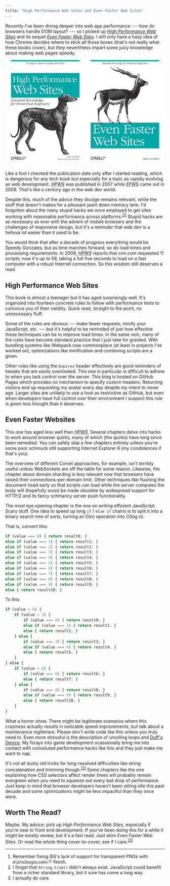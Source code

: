 ```yaml
---
title: "High Performance Web Sites and Even Faster Web Sites"
---
```


Recently I've been diving deeper into web app performance --- how *do* browsers handle DOM layout? --- so I picked up *[High Performance Web Sites](http://shop.oreilly.com/product/9780596529307.do)* and its sequel *[Even Faster Web Sites](http://shop.oreilly.com/product/9780596522315.do)*. I still only have a hazy idea of how Chrome decides where to stick all those boxes (that's not really what these books cover), but they neverthless impart some juicy knowledge about making web pages speedy.

<img alt="High Performance Web Sites and Even Faster Web Sites book covers" src="/images/hpws-and-efws.png">

Like a fool I checked the publication date only after I started reading, which is dangerous for any tech book but especially for a topic as rapidly evolving as web development. *<abbr title="High Performance Web Sites">HPWS</abbr>* was published in 2007 while *<abbr title="Even Faster Web Sites">EFWS</abbr>* came out in 2009. That's like a century ago in the web dev world.

Despite this, much of the advice they divulge remains relevant, while the stuff that doesn't makes for a pleasant jaunt down memory lane. I'd forgotten about the many stupid hacks we once employed to get sites working with reasonable performance across platforms.<sup><a href="#fn1" id="r1">[1]</a></sup> Stupid hacks are as necessary as ever with the advent of mobile browsers and the challenges of responsive design, but it's a reminder that web dev is a helluva lot easier than it used to be.

You would think that after a decade of progress everything would be Speedy Gonzales, but as time marches forward, so do load times and processing requirements. In 2009, *<abbr title="High Performance Web Sites">HPWS</abbr>* reports that cnn.com requested 11 scripts; now it's up to 59, taking a full five seconds to load on a fast computer with a robust Internet connection. So this wisdom still deserves a read.


## High Performance Web Sites

This book is almost a teenager but it has aged surprisingly well. It's organized into fourteen concrete rules to follow with performance tests to convince you of their validity. Quick read, straight to the point, no unnecessary fluff.

Some of the rules are obvious --- make fewer requests, minify your JavaScript, etc. --- but it's helpful to be reminded of just how effective these techniques can be to improve load times. In the same vein, many of the rules have become standard practice that I just take for granted. With bundling systems like Webpack now commonplace (at least in projects I've worked on), optimizations like minification and combining scripts are a given.

Other rules like using the `Expires` header effectively are good reminders of tweaks that are easily overlooked. This one in particular is difficult to adhere to when you lack control over the server. This blog is hosted on GitHub Pages which provides no mechanism to specify custom headers. Returning visitors end up requesting my avatar every day despite my intent to never age. Larger sites are unlikely to use a host as restrictive as GitHub, but even when developers have full control over their environment I suspect this rule is given less thought than it deserves.


## Even Faster Websites

This one has aged less well than *<abbr title="High Performance Web Sites">HPWS</abbr>*. Several chapters delve into hacks to work around browser quirks, many of which (the quirks) have long since been remedied. You can safely skip a few chapters entirely unless you're some poor schmuck still supporting Internet Explorer 6 (my condolences if that's you).

The overview of different Comet approaches, for example, isn't terribly useful unless WebSockets are off the table for some reason. Likewise, the chapter about domain sharding is less relevant now that browsers have raised their connections-per-domain limit. Other techniques like flushing the document head early so that scripts can load while the server computes the body will (hopefully soon) be made obsolete by widespread support for HTTP/2 and its fancy schmancy server push functionality.

The most eye opening chapter is the one on writing efficient JavaScript. Scary stuff. One idea to speed up long `if` / `else if` chains is to split it into a binary search tree of sorts, turning an O(*n*) operation into O(log *n*).

That is, convert this:

```javascript
if (value === 0) { return result0; }
else if (value === 1) { return result1; }
else if (value === 2) { return result2; }
else if (value === 3) { return result3; }
else if (value === 4) { return result4; }
else if (value === 5) { return result5; }
else if (value === 6) { return result6; }
else if (value === 7) { return result7; }
else if (value === 8) { return result8; }
else if (value === 9) { return result9; }
else { return result10; }
```

To this:

```javascript
if (value < 6) {
    if (value < 3) {
        if (value === 0) { return result0; }
        else if (value === 1) { return result1; }
        else { return result2; }
    } else {
        if (value === 3) { return result3; }
        else if (value === 4) { return result4; }
        else { return result5; }
    }
} else {
    if (value < 8) {
        if (value === 6) { return result6; }
        else { return result7; }
    } else {
        if (value === 8) { return result8; }
        else if (value === 9) { return result9; }
        else { return result10; }
    }
}
```

What a horror show. There might be legitimate scenarios where this craziness actually results in noticable speed improvements, but talk about a maintenance nightmare. Please don't write
code like this unless you truly need to. Even more stressful is the description of unrolling loops and [Duff's Device](https://en.wikipedia.org/wiki/Duff's_device). My forays into game development ocassionally bring me into contact with convoluted performance hacks like this and they just make me want to nap.

It's not all dusty old tricks for long-resolved difficulties like string concatenation and trimming though.<sup><a href="#fn2" id="r2">[2]</a></sup> Some chapters like the one explaining how CSS selectors affect render times will probably remain evergreen when you need to squeeze out every last drop of performance. Just keep in mind that browser developers haven't been sitting idle this past decade and some optimizations might be less impactful than they once were.


## Worth The Read?

Maybe. My advice: pick up *High Performance Web Sites*, especially if you're new to front end development. If you've been doing this for a while it might be mostly review, but it's a fast read. Just skim *Even Faster Web Sites*. Or read the whole thing cover-to-cover, see if I care.<sup><a href="#fn3" id="r3">[3]</a></sup>


---

<ol class="footnotes">
    <li id="fn1">Remember fixing IE6's lack of support for transparent PNGs with <code>AlphaImageLoader</code>? Yeesh.<a href="#r1" class="return"></a></li>
    <li id="fn2">I forgot that <code>String.trim()</code> didn't always exist. JavaScript could benefit from a richer standard library, but it sure has come a long way.<a href="#r2" class="return"></a></li>
    <li id="fn3">I actually do care.<a href="#r3" class="return"></a></li>
</ol>
